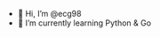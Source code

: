 - 👋 Hi, I’m @ecg98
- 🌱 I’m currently learning Python & Go

<!---
ecg98/ecg98 is a ✨ special ✨ repository because its `README.md` (this file) appears on your GitHub profile.
You can click the Preview link to take a look at your changes.
--->
